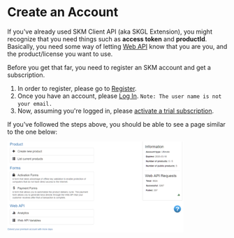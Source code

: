 # Create an Account

If you've already used SKM Client API (aka SKGL Extension), you might recognize that you need things such as **access token** and **productId**.
Basically, you need some way of letting [Web API](#webapi) know that you are you, and the product/license you want to use.

Before you get that far, you need to register an SKM account and get a subscription.

1. In order to register, please go to [Register](https://serialkeymanager.com/Account/Register).
2. Once you have an account, please [Log In](https://serialkeymanager.com/Account/Login). `Note: The user name is not your email.`
3. Now, assuming you're logged in, please <a href="https://serialkeymanager.com/user/try" target="_blank">activate a trial subscription</a>.

If you've followed the steps above, you should be able to see a page similar to the one below:

<img src="/images/skm-overview.png" width="80%"/>